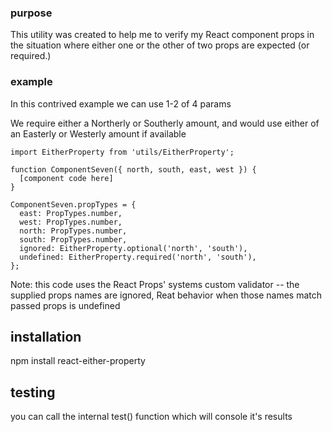 ### purpose

This utility was created to help me to verify my React component props in the situation where either one or the other of two props are expected (or required.)

### example

In this contrived example we can use 1-2 of 4 params 

We require either a Northerly or Southerly amount, and would use either of an Easterly or Westerly amount if available

```
import EitherProperty from 'utils/EitherProperty';

function ComponentSeven({ north, south, east, west }) {
  [component code here]
}

ComponentSeven.propTypes = {
  east: PropTypes.number,
  west: PropTypes.number,
  north: PropTypes.number,
  south: PropTypes.number,
  ignored: EitherProperty.optional('north', 'south'),
  undefined: EitherProperty.required('north', 'south'),
};
```

Note: this code uses the React Props' systems custom validator -- the supplied props names are ignored, Reat behavior when those names match passed props is undefined

## installation

npm install react-either-property

## testing

you can call the internal test() function which will console it's results
